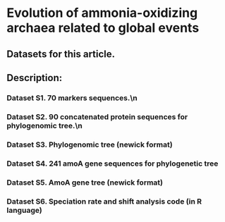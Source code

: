 # Evolution of ammonia-oxidizing archaea related to global events
## Datasets for this article.

## Description:
### Dataset S1. 70 markers sequences.\n
### Dataset S2. 90 concatenated protein sequences for phylogenomic tree.\n
### Dataset S3. Phylogenomic tree (newick format)
### Dataset S4. 241 amoA gene sequences for phylogenetic tree
### Dataset S5. AmoA gene tree (newick format)
### Dataset S6. Speciation rate and shift analysis code (in R language)

